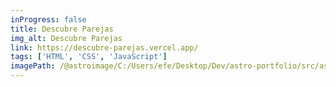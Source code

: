 ```yaml
---
inProgress: false
title: Descubre Parejas
img_alt: Descubre Parejas
link: https://descubre-parejas.vercel.app/
tags: ['HTML', 'CSS', 'JavaScript']
imagePath: /@astroimage/C:/Users/efe/Desktop/Dev/astro-portfolio/src/assets/images/min-descubre-parejas.jpg
---
```


